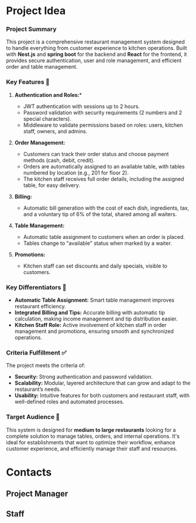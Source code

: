 # Project Idea 

### **Project Summary**

This project is a comprehensive restaurant management system designed to handle everything from customer experience to kitchen operations. Built with **Nest.js** and **spring boot** for the backend and **React** for the frontend, it provides secure authentication, user and role management, and efficient order and table management.

### **Key Features 🌟**
1. **Authentication and Roles:***
   - JWT authentication with sessions up to 2 hours.
   - Password validation with security requirements (2 numbers and 2 special characters).
   - Middleware to validate permissions based on roles: users, kitchen staff, owners, and admins.

2. **Order Management:**
   - Customers can track their order status and choose payment methods (cash, debit, credit).
   - Orders are automatically assigned to an available table, with tables numbered by location (e.g., 201 for floor 2).
   - The kitchen staff receives full order details, including the assigned table, for easy delivery.

3. **Billing:**
   - Automatic bill generation with the cost of each dish, ingredients, tax, and a voluntary tip of 6% of the total, shared among all waiters.

4. **Table Management:**
   - Automatic table assignment to customers when an order is placed.
   - Tables change to "available" status when marked by a waiter.

5. **Promotions:**
   - Kitchen staff can set discounts and daily specials, visible to customers.

### **Key Differentiators 🏅**
- **Automatic Table Assignment:** Smart table management improves restaurant efficiency.
- **Integrated Billing and Tips:** Accurate billing with automatic tip calculation, making income management and tip distribution easier.
- **Kitchen Staff Role:** Active involvement of kitchen staff in order management and promotions, ensuring smooth and synchronized operations.

### **Criteria Fulfillment ✅**
The project meets the criteria of:
- **Security:** Strong authentication and password validation.
- **Scalability:** Modular, layered architecture that can grow and adapt to the restaurant’s needs.
- **Usability:** Intuitive features for both customers and restaurant staff, with well-defined roles and automated processes.

### **Target Audience 🎯**
This system is designed for **medium to large restaurants** looking for a complete solution to manage tables, orders, and internal operations. It's ideal for establishments that want to optimize their workflow, enhance customer experience, and efficiently manage their staff and resources.

# Contacts
## Project Manager 
## Staff 
